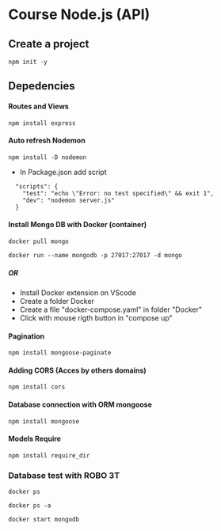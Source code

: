 # Course Node.js (API)

## Create a project
```
npm init -y
```
## Depedencies
#### Routes and Views
```
npm install express
```
#### Auto refresh Nodemon
```
npm install -D nodemon
```
- In Package.json add script
```
  "scripts": {
    "test": "echo \"Error: no test specified\" && exit 1",
    "dev": "nodemon server.js"
  }
```
#### Install Mongo DB with Docker (container)
```
docker pull mongo
```
```
docker run --name mongodb -p 27017:27017 -d mongo
```
##### OR
- Install Docker extension on VScode
- Create a folder Docker
- Create a file "docker-compose.yaml" in folder "Docker"
- Click with mouse rigth button in "compose up"

#### Pagination
```
npm install mongoose-paginate
```
#### Adding CORS (Acces by others domains)
```
npm install cors
```
#### Database connection with ORM mongoose 
```
npm install mongoose
```
#### Models Require
```
npm install require_dir
```
### Database test with ROBO 3T

```
docker ps
```
```
docker ps -a
```
```
docker start mongodb
```
